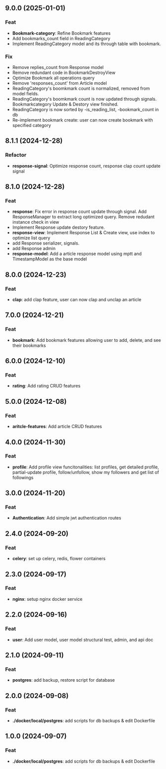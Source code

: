 ## 9.0.0 (2025-01-01)

### Feat

- **Bookmark-category**: Refine Bookmark features
- Add bookmarks_count field in ReadingCategory
- Implement ReadingCategory model and its through table with bookmark.

### Fix

- Remove replies_count from Response model
- Remove redundant code in BookmarkDestroyView
- Optimize Bookmark all operations query
- Remove 'responses_count' from Article model
- ReadingCategory's boomkmark count is normalized, removed from model fields.
- ReadingCategory's boomkmark count is now updated through signals. Bookmarkcategory Update & Destory view finished.
- ReadingCategory is now sorted by -is_reading_list, -bookmark_count in db
- Re-implement bookmark create: user can now create bookmark with specified category

## 8.1.1 (2024-12-28)

### Refactor

- **response-signal**: Optimize response count, response clap count update signal

## 8.1.0 (2024-12-28)

### Feat

- **response**: Fix error in response count update through signal. Add ResponseManager to extract long optimized query. Remove redudant instance check in view
- Implement Response update destory feature.
- **response-view**: Implement Response List & Create view, use index to optimize list query
- add Response serializer, signals.
- add Response admin
- **response-model**: Add a article response model using mptt and TimestampModel as the base model

## 8.0.0 (2024-12-23)

### Feat

- **clap**: add clap feature, user can now clap and unclap an article

## 7.0.0 (2024-12-21)

### Feat

- **bookmark**: Add bookmark features allowing user to add, delete, and see their bookmarks

## 6.0.0 (2024-12-10)

### Feat

- **rating**: Add rating CRUD features

## 5.0.0 (2024-12-08)

### Feat

- **aritcle-features**: Add article CRUD features

## 4.0.0 (2024-11-30)

### Feat

- **profile**: Add profile view funcitonalities: list profiles, get detailed profile, partial-update profile, follow/unfollow, show my followers and get list of followings

## 3.0.0 (2024-11-20)

### Feat

- **Authentication**: Add simple jwt authentication routes

## 2.4.0 (2024-09-20)

### Feat

- **celery**: set up celery, redis, flower containers

## 2.3.0 (2024-09-17)

### Feat

- **nginx**: setup nginx docker service

## 2.2.0 (2024-09-16)

### Feat

- **user**: Add user model, user model structural test, admin, and api doc

## 2.1.0 (2024-09-11)

### Feat

- **postgres**: add backup, restore script for database

## 2.0.0 (2024-09-08)

### Feat

- **./docker/local/postgres**: add scripts for db backups & edit Dockerfile

## 1.0.0 (2024-09-07)

### Feat

- **./docker/local/postgres**: add scripts for db backups & edit Dockerfile
